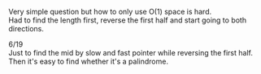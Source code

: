 Very simple question but how to only use O(1) space is hard.\
Had to find the length first, reverse the first half and start going to both directions.

6/19\
Just to find the mid by slow and fast pointer while reversing the first half.\
Then it's easy to find whether it's a palindrome.
